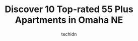 ---
layout: ampstory
image: https://i0.wp.com/www.depkes.org/wp-content/uploads/2023/06/55-plus-apartments-0-in-omaha-ne-1685791751.jpeg?resize=640,853
author: techidn
featured: false
description: Discover the impressive array of 55 Plus Apartments options in Omaha NE, where you can find 10 of the largest 55 Plus Apartments establishments in the area. From renowned classics to hidden 
title: Discover 10 Top-rated 55 Plus Apartments in Omaha NE
cover:
   title: Discover 10 Top-rated 55 Plus Apartments in Omaha NE
   subtitle: Rickpate
   background: https://www.depkes.org/wp-content/uploads/2023/06/55-plus-apartments-0-in-omaha-ne-1685791751.jpeg

pages: 
 - layout: thirds
   top: <h1>#1 Connect55+ La Vista | 55 Plus Active Adult Retirement Community in Nebraska</h1>
   bottom: "<p>Nice place for my Grandma. Has a great 2 bedroom layout. Pet friendly</p>"
   background: https://www.depkes.org/wp-content/uploads/2023/06/55-plus-apartments-1-in-omaha-ne-1685791752.jpeg
   backgroundblur: true
 - layout: thirds
   top: <h1>#2 Avidor Omaha</h1>
   bottom: "<p>Ive lived in Avidor for 9 months and could not be happier. This active adult community has made my life so much better. With all the daily activities, great happy hour</p>"
   background: https://www.depkes.org/wp-content/uploads/2023/06/55-plus-apartments-2-in-omaha-ne-1685791752.jpeg
   cta:
      link: https://www.depkes.org/blog/discover-10-top-rated-55-plus-apartments-in-omaha-ne/
      text: Discover 10 Top-rated 55 Plus Apartments in Omaha NE
 - layout: thirds
   top: <h1>#3 Fountain View Senior Living</h1>
   bottom: "<p>5710 S 108th St, Omaha, NE 68137, United States</p>"
   background: https://www.depkes.org/wp-content/uploads/2023/06/55-plus-apartments-3-in-omaha-ne-1685791753.jpeg
   cta:
      link: https://www.depkes.org/blog/discover-10-top-rated-55-plus-apartments-in-omaha-ne/
      text: Discover 10 Top-rated 55 Plus Apartments in Omaha NE
 - layout: thirds
   top: <h1>#4 Kings Gate Senior Living</h1>
   bottom: "<p>7055 Crown Point Ave, Omaha, NE 68104, United States</p>"
   background: https://images.unsplash.com/photo-1540457036297-448b6b99e91c?ixlib=rb-4.0.3&ixid=MnwxMjA3fDB8MHxwaG90by1wYWdlfHx8fGVufDB8fHx8&auto=format&fit=crop&w=640&h=853&q=80
   cta:
      link: https://www.depkes.org/blog/discover-10-top-rated-55-plus-apartments-in-omaha-ne/
      text: Discover 10 Top-rated 55 Plus Apartments in Omaha NE
 - layout: thirds
   top: <h1>#5 Maple Ridge Retirement Community</h1>
   bottom: "<p>3525 N 167th Cir, Omaha, NE 68116, United States</p>"
   background: https://images.unsplash.com/photo-1604871000636-074fa5117945?ixlib=rb-4.0.3&ixid=MnwxMjA3fDB8MHxwaG90by1wYWdlfHx8fGVufDB8fHx8&auto=format&fit=crop&w=640&h=853&q=80
   cta:
      link: https://www.depkes.org/blog/discover-10-top-rated-55-plus-apartments-in-omaha-ne/
      text: Discover 10 Top-rated 55 Plus Apartments in Omaha NE
 - layout: thirds
   top: <h1>#6 Connect55+ Elkhorn | 55 Plus Active Adult Retirement Community in Nebraska</h1>
   bottom: "<p>3535 Piney Creek Dr, Elkhorn, NE 68022, United States</p>"
   background: https://images.unsplash.com/photo-1613843873231-1447db182f97?ixlib=rb-4.0.3&ixid=MnwxMjA3fDB8MHxwaG90by1wYWdlfHx8fGVufDB8fHx8&auto=format&fit=crop&w=640&h=853&q=80
   cta:
      link: https://www.depkes.org/blog/discover-10-top-rated-55-plus-apartments-in-omaha-ne/
      text: Discover 10 Top-rated 55 Plus Apartments in Omaha NE
 - layout: thirds
   top: <h1>#7 Connect55+ Omaha | 55 Plus Active Adult Retirement Community in Nebraska</h1>
   bottom: "<p>7205 N 73rd Plz Cir, Omaha, NE 68122, United States</p>"
   background: https://images.unsplash.com/photo-1567095761054-7a02e69e5c43?ixlib=rb-4.0.3&ixid=MnwxMjA3fDB8MHxwaG90by1wYWdlfHx8fGVufDB8fHx8&auto=format&fit=crop&w=640&h=853&q=80
   cta:
      link: https://www.depkes.org/blog/discover-10-top-rated-55-plus-apartments-in-omaha-ne/
      text: Discover 10 Top-rated 55 Plus Apartments in Omaha NE
 - layout: thirds
   middle: Continue reading...
   background: https://images.unsplash.com/photo-1561679660-d00ee1e0dc8e?ixlib=rb-4.0.3&ixid=MnwxMjA3fDB8MHxwaG90by1wYWdlfHx8fGVufDB8fHx8&auto=format&fit=crop&w=640&h=853&q=80
   cta:
      link: https://www.depkes.org/blog/discover-10-top-rated-55-plus-apartments-in-omaha-ne/
      text: Discover 10 Top-rated 55 Plus Apartments in Omaha NE
      
---